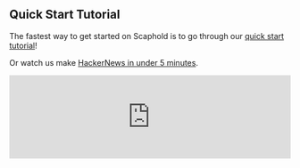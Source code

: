 ## Quick Start Tutorial

The fastest way to get started on Scaphold is to go through our [quick start tutorial](https://scaphold.io/blog/2016/06/14/fastest-way-to-get-started.html)!

Or watch us make [HackerNews in under 5 minutes](https://youtu.be/bJ8pnYd6jPQ).

<p><iframe class="tutorial-video" width="100%" height="auto" src="https://www.youtube.com/embed/bJ8pnYd6jPQ" frameborder="0" allowfullscreen></iframe></p>